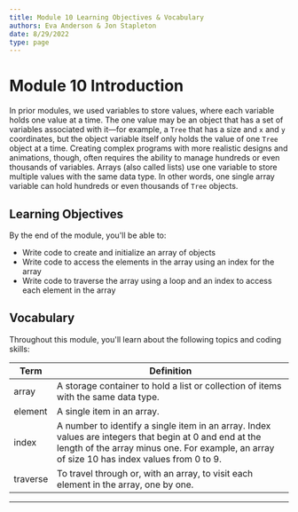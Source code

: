 ```yaml
---
title: Module 10 Learning Objectives & Vocabulary
authors: Eva Anderson & Jon Stapleton
date: 8/29/2022
type: page
---
```


# Module 10 Introduction

In prior modules, we used variables to store values, where each variable holds one value at a time. The one value may be an object that has a set of variables associated with it—for example, a `Tree` that has a size and `x` and `y` coordinates, but the object variable itself only holds the value of one `Tree` object at a time. Creating complex programs with more realistic designs and animations, though, often requires the ability to manage hundreds or even thousands of variables. Arrays (also called lists) use one variable to store multiple values with the same data type. In other words, one single array variable can hold hundreds or even thousands of `Tree` objects. 

## Learning Objectives

By the end of the module, you'll be able to:

* Write code to create and initialize an array of objects
* Write code to access the elements in the array using an index for the array
* Write code to traverse the array using a loop and an index to access each element in the array


## Vocabulary

Throughout this module, you'll learn about the following topics and coding skills:

| Term | Definition |
| ---- | ---------- |
| array | A storage container to hold a list or collection of items with the same data type. |
| element | A single item in an array. |
| index | A number to identify a single item in an array. Index values are integers that begin at 0 and end at the length of the array minus one. For example, an array of size 10 has index values from 0 to 9. |
| traverse | To travel through or, with an array, to visit each element in the array, one by one. |

---